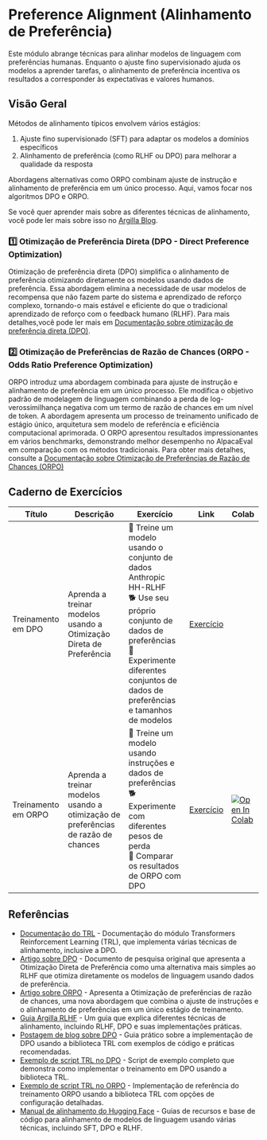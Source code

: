 # Preference Alignment (Alinhamento de Preferência)

Este módulo abrange técnicas para alinhar modelos de linguagem com preferências humanas. Enquanto o ajuste fino supervisionado ajuda os modelos a aprender tarefas, o alinhamento de preferência incentiva os resultados a corresponder às expectativas e valores humanos.

## Visão Geral

Métodos de alinhamento típicos envolvem vários estágios:
1. Ajuste fino supervisionado (SFT) para adaptar os modelos a domínios específicos
2. Alinhamento de preferência (como RLHF ou DPO) para melhorar a qualidade da resposta

Abordagens alternativas como ORPO combinam ajuste de instrução e alinhamento de preferência em um único processo. Aqui, vamos focar nos algoritmos DPO e ORPO.

Se você quer aprender mais sobre as diferentes técnicas de alinhamento, você pode ler mais sobre isso no [Argilla Blog](https://argilla.io/blog/mantisnlp-rlhf-part-8). 

### 1️⃣ Otimização de Preferência Direta (DPO - Direct Preference Optimization)

Otimização de preferência direta (DPO) simplifica o alinhamento de preferência otimizando diretamente os modelos usando dados de preferência. Essa abordagem elimina a necessidade de usar modelos de recompensa que não fazem parte do sistema e aprendizado de reforço complexo, tornando-o mais estável e eficiente do que o tradicional aprendizado de reforço com o feedback humano (RLHF). Para mais detalhes,você pode ler mais em [Documentação sobre otimização de preferência direta (DPO)](./dpo.md).


### 2️⃣ Otimização de Preferências de Razão de Chances (ORPO - Odds Ratio Preference Optimization)

ORPO introduz uma abordagem combinada para ajuste de instrução e alinhamento de preferência em um único processo. Ele modifica o objetivo padrão de modelagem de linguagem combinando a perda de log-verossimilhança negativa com um termo de razão de chances em um nível de token. A abordagem apresenta um processo de treinamento unificado de estágio único, arquitetura sem modelo de referência e eficiência computacional aprimorada. O ORPO apresentou resultados impressionantes em vários benchmarks, demonstrando melhor desempenho no AlpacaEval em comparação com os métodos tradicionais. Para obter mais detalhes, consulte a [Documentação sobre Otimização de Preferências de Razão de Chances (ORPO)](./orpo.md)

## Caderno de Exercícios

| Título | Descrição | Exercício | Link | Colab |
|-------|-------------|----------|------|-------|
| Treinamento em DPO | Aprenda a treinar modelos usando a Otimização Direta de Preferência | 🐢 Treine um modelo usando o conjunto de dados Anthropic HH-RLHF<br>🐕 Use seu próprio conjunto de dados de preferências<br>🦁 Experimente diferentes conjuntos de dados de preferências e tamanhos de modelos | [Exercício](../../../notebooks/pt-br/2_preference_alignment/dpo_finetuning_example.ipynb) | <a target="_blank" href="https://colab.research.google.com/github/huggingface/smol-course/blob/main/notebooks/pt-br/2_preference_alignment//colab.research.google.com/assets/colab-badge.svg" alt="Open In Colab"/></a> |
| Treinamento em ORPO | Aprenda a treinar modelos usando a otimização de preferências de razão de chances | 🐢 Treine um modelo usando instruções e dados de preferências<br>🐕 Experimente com diferentes pesos de perda<br>🦁 Comparar os resultados de ORPO com DPO | [Exercício](../../../notebooks/pt-br/2_preference_alignment/orpo_finetuning_example.ipynb) | <a target="_blank" href="https://colab.research.google.com/github/huggingface/smol-course/blob/main/notebooks/pt-br/2_preference_alignment/orpo_finetuning_example.ipynb"><img src="https://colab.research.google.com/assets/colab-badge.svg" alt="Open In Colab"/></a> |


## Referências

- [Documentação do TRL](https://huggingface.co/docs/trl/index) - Documentação do módulo Transformers Reinforcement Learning (TRL), que implementa várias técnicas de alinhamento, inclusive a DPO.
- [Artigo sobre DPO](https://arxiv.org/abs/2305.18290) - Documento de pesquisa original que apresenta a Otimização Direta de Preferência como uma alternativa mais simples ao RLHF que otimiza diretamente os modelos de linguagem usando dados de preferência.
- [Artigo sobre ORPO](https://arxiv.org/abs/2403.07691) - Apresenta a Otimização de preferências de razão de chances, uma nova abordagem que combina o ajuste de instruções e o alinhamento de preferências em um único estágio de treinamento.
- [Guia Argilla RLHF](https://argilla.io/blog/mantisnlp-rlhf-part-8/) - Um guia que explica diferentes técnicas de alinhamento, incluindo RLHF, DPO e suas implementações práticas.
- [Postagem de blog sobre DPO](https://huggingface.co/blog/dpo-trl) - Guia prático sobre a implementação de DPO usando a biblioteca TRL com exemplos de código e práticas recomendadas.
- [Exemplo de script TRL no DPO](https://github.com/huggingface/trl/blob/main/examples/scripts/dpo.py) - Script de exemplo completo que demonstra como implementar o treinamento em DPO usando a biblioteca TRL.
- [Exemplo de script TRL no ORPO](https://github.com/huggingface/trl/blob/main/examples/scripts/orpo.py) - Implementação de referência do treinamento ORPO usando a biblioteca TRL com opções de configuração detalhadas.
- [Manual de alinhamento do Hugging Face](https://github.com/huggingface/alignment-handbook) - Guias de recursos e base de código para alinhamento de modelos de linguagem usando várias técnicas, incluindo SFT, DPO e RLHF.